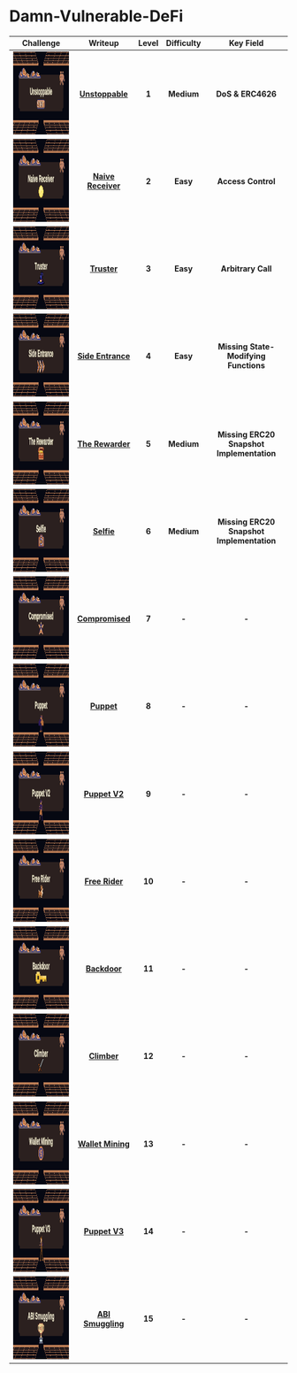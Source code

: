 # Damn-Vulnerable-DeFi
| Challenge | Writeup | Level | Difficulty | Key Field |
| :---: | :---: | :---: | :---: | :---: |
|<img height="150" src="https://github.com/wasny0ps/Damn-Vulnerable-DeFi/blob/main/src/1.png">|[**Unstoppable**](https://github.com/wasny0ps/Damn-Vulnerable-DeFi/tree/main/Challenges/Unstoppable)|**1**|**Medium**|**DoS & ERC4626**|
|<img height="150" src="https://github.com/wasny0ps/Damn-Vulnerable-DeFi/blob/main/src/2.png">|[**Naive Receiver**](https://github.com/wasny0ps/Damn-Vulnerable-DeFi/tree/main/Challenges/Naive%20Receiver)|**2**|**Easy**|**Access Control**|
|<img height="150" src="https://github.com/wasny0ps/Damn-Vulnerable-DeFi/blob/main/src/3.png">|[**Truster**](https://github.com/wasny0ps/Damn-Vulnerable-DeFi/tree/main/Challenges/Truster)|**3**|**Easy**|**Arbitrary Call**|
|<img height="150" src="https://github.com/wasny0ps/Damn-Vulnerable-DeFi/blob/main/src/4.png">|[**Side Entrance**](https://github.com/wasny0ps/Damn-Vulnerable-DeFi/tree/main/Challenges/Side%20Entrance)|**4**|**Easy**|**Missing State-Modifying Functions**|
|<img height="150" src="https://github.com/wasny0ps/Damn-Vulnerable-DeFi/blob/main/src/5.png">|[**The Rewarder**](https://github.com/wasny0ps/Damn-Vulnerable-DeFi/tree/main/Challenges/The%20Rewarder)|**5**|**Medium**|**Missing ERC20 Snapshot Implementation**|
|<img height="150" src="https://github.com/wasny0ps/Damn-Vulnerable-DeFi/blob/main/src/6.png">|[**Selfie**](https://github.com/wasny0ps/Damn-Vulnerable-DeFi/tree/main/Challenges/Selfie)|**6**|**Medium**|**Missing ERC20 Snapshot Implementation**|
|<img height="150" src="https://github.com/wasny0ps/Damn-Vulnerable-DeFi/blob/main/src/7.png">|[**Compromised**](https://github.com/wasny0ps/Damn-Vulnerable-DeFi/tree/main/Challenges/Compromised)|**7**|**-**|**-**|
|<img height="150" src="https://github.com/wasny0ps/Damn-Vulnerable-DeFi/blob/main/src/8.png">|[**Puppet**](https://github.com/wasny0ps/Damn-Vulnerable-DeFi/tree/main/Challenges/Puppet)|**8**|**-**|**-**|
|<img height="150" src="https://github.com/wasny0ps/Damn-Vulnerable-DeFi/blob/main/src/9.png">|[**Puppet V2**](https://github.com/wasny0ps/Damn-Vulnerable-DeFi/tree/main/Challenges/Puppet%20V2)|**9**|**-**|**-**|
|<img height="150" src="https://github.com/wasny0ps/Damn-Vulnerable-DeFi/blob/main/src/10.png">|[**Free Rider**](https://github.com/wasny0ps/Damn-Vulnerable-DeFi/tree/main/Challenges/Free%20Rider)|**10**|**-**|**-**|
|<img height="150" src="https://github.com/wasny0ps/Damn-Vulnerable-DeFi/blob/main/src/11.png">|[**Backdoor**](https://github.com/wasny0ps/Damn-Vulnerable-DeFi/tree/main/Challenges/Backdoor)|**11**|**-**|**-**|
|<img height="150" src="https://github.com/wasny0ps/Damn-Vulnerable-DeFi/blob/main/src/12.png">|[**Climber**](https://github.com/wasny0ps/Damn-Vulnerable-DeFi/tree/main/Challenges/Climber)|**12**|**-**|**-**|
|<img height="150" src="https://github.com/wasny0ps/Damn-Vulnerable-DeFi/blob/main/src/13.png">|[**Wallet Mining**](https://github.com/wasny0ps/Damn-Vulnerable-DeFi/tree/main/Challenges/Wallet%20Mining)|**13**|**-**|**-**|
|<img height="150" src="https://github.com/wasny0ps/Damn-Vulnerable-DeFi/blob/main/src/14.png">|[**Puppet V3**](https://github.com/wasny0ps/Damn-Vulnerable-DeFi/tree/main/Challenges/Puppet%20V3)|**14**|**-**|**-**|
|<img height="150" src="https://github.com/wasny0ps/Damn-Vulnerable-DeFi/blob/main/src/15.png">|[**ABI Smuggling**](https://github.com/wasny0ps/Damn-Vulnerable-DeFi/tree/main/Challenges/ABI%20Smuggling)|**15**|**-**|**-**|
